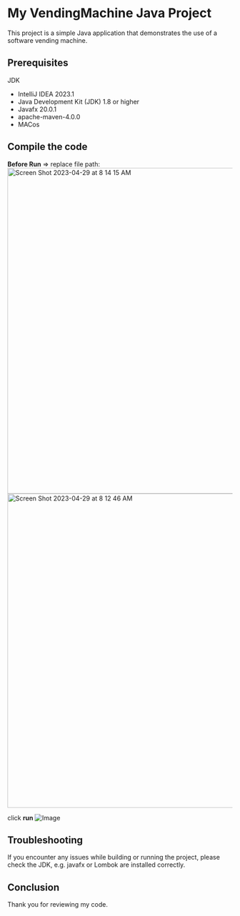 # My VendingMachine Java Project
This project is a simple Java application that demonstrates the use of a software vending machine.

## Prerequisites

JDK

* IntelliJ IDEA 2023.1
* Java Development Kit (JDK) 1.8 or higher
* Javafx 20.0.1
* apache-maven-4.0.0
* MACos


## Compile the code

**Before Run**
=> replace file path:
<img width="730" alt="Screen Shot 2023-04-29 at 8 14 15 AM" src="https://user-images.githubusercontent.com/131888565/235289554-311b808b-f268-4081-ae6d-a6a50a67c650.png">
<img width="704" alt="Screen Shot 2023-04-29 at 8 12 46 AM" src="https://user-images.githubusercontent.com/131888565/235289559-380dad5c-3f50-4b11-9292-bb9d882722ca.png">


click **run**
![Image](https://user-images.githubusercontent.com/131888565/234621926-95355433-24fc-4534-ad3d-9b18c4a9c2f5.png)



## Troubleshooting
If you encounter any issues while building or running the project, please check the JDK, e.g. javafx or Lombok are installed correctly.

## Conclusion
Thank you for reviewing my code.
